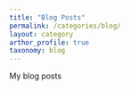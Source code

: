 ```yaml
---
title: "Blog Posts"
permalink: /categories/blog/
layout: category
arthor_profile: true
taxonomy: blog
---
```

My blog posts